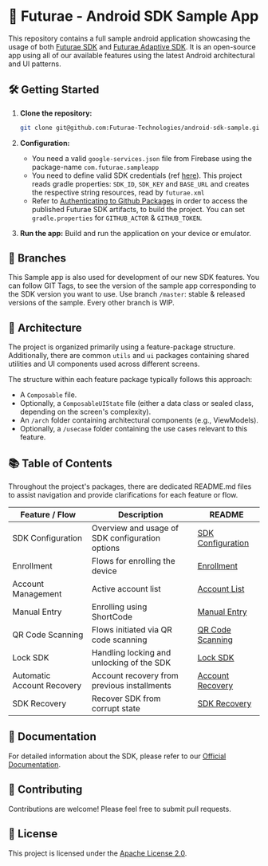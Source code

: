 # 🚀 Futurae - Android SDK Sample App

This repository contains a full sample android application showcasing the usage of both [Futurae SDK](https://github.com/Futurae-Technologies/android-sdk) and [Futurae Adaptive SDK](https://github.com/Futurae-Technologies/android-adaptive-sdk). It is an open-source app using all of our available features using the latest Android architectural and UI patterns. 

## 🛠 Getting Started

1. **Clone the repository:**
    ```bash
    git clone git@github.com:Futurae-Technologies/android-sdk-sample.git
    ```

2. **Configuration:**
    * You need a valid `google-services.json` file from Firebase using the package-name `com.futurae.sampleapp`
    * You need to define valid SDK credentials (ref [here](https://www.futurae.com/docs/guide/futurae-sdks/mobile-sdk/#sdk-credentials)). This project reads gradle properties: `SDK_ID`, `SDK_KEY` and `BASE_URL` and creates the respective string resources, read by `futurae.xml`
    * Refer to [Authenticating to Github Packages](https://docs.github.com/en/packages/working-with-a-github-packages-registry/working-with-the-apache-maven-registry#authenticating-to-github-packages) in order to access the published Futurae SDK artifacts, to build the project. You can set `gradle.properties` for `GITHUB_ACTOR` & `GITHUB_TOKEN`.  

3. **Run the app:**
    Build and run the application on your device or emulator.

## 🌿 Branches
This Sample app is also used for development of our new SDK features. You can follow GIT Tags, to see the version of the sample app corresponding to the SDK version you want to use. Use branch `/master`: stable & released versions of the sample. Every other branch is WIP. 

## 🧩 Architecture

The project is organized primarily using a feature-package structure.  
Additionally, there are common `utils` and `ui` packages containing shared utilities and UI components used across different screens.

The structure within each feature package typically follows this approach:
- A `Composable` file.
- Optionally, a `ComposableUIState` file (either a data class or sealed class, depending on the screen's complexity).
- An `/arch` folder containing architectural components (e.g., ViewModels).
- Optionally, a `/usecase` folder containing the use cases relevant to this feature.

## 📚 Table of Contents

Throughout the project's packages, there are dedicated README.md files to assist navigation and provide clarifications for each feature or flow.

| Feature / Flow             | Description                                     | README                                                                                            |
|----------------------------|-------------------------------------------------|---------------------------------------------------------------------------------------------------|
| SDK Configuration          | Overview and usage of SDK configuration options | [SDK Configuration](futuraeSampleApp/src/main/java/com/futurae/sampleapp/configuration/README.md) |
| Enrollment                 | Flows for enrolling the device                  | [Enrollment](futuraeSampleApp/src/main/java/com/futurae/sampleapp/enrollment/README.md)               |
| Account Management         | Active account list                             | [Account List](futuraeSampleApp/src/main/java/com/futurae/sampleapp/home/accounts/README.md)          |
| Manual Entry               | Enrolling using ShortCode                       | [Manual Entry](futuraeSampleApp/src/main/java/com/futurae/sampleapp/home/activationcode/README.md)    |
| QR Code Scanning           | Flows initiated via QR code scanning            | [QR Code Scanning](futuraeSampleApp/src/main/java/com/futurae/sampleapp/home/qrscanner/README.md)     |
| Lock SDK                   | Handling locking and unlocking of the SDK       | [Lock SDK](futuraeSampleApp/src/main/java/com/futurae/sampleapp/lock/README.md)                       |
| Automatic Account Recovery | Account recovery from previous installments     | [Account Recovery](futuraeSampleApp/src/main/java/com/futurae/sampleapp/accountsrecovery/README.md)   |
| SDK Recovery               | Recover SDK from corrupt state                  | [SDK Recovery](futuraeSampleApp/src/main/java/com/futurae/sampleapp/recovery/README.md)               |

## 📄 Documentation

For detailed information about the SDK, please refer to our [Official Documentation](https://www.futurae.com/docs/guide/futurae-sdks/mobile-sdk/).

## 🤝 Contributing

Contributions are welcome! Please feel free to submit pull requests.

## 📜 License

This project is licensed under the [Apache License 2.0](License.txt).
